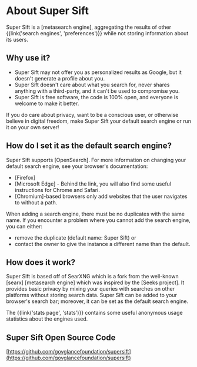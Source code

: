 # About Super Sift

Super Sift is a [metasearch engine], aggregating the results of other
{{link('search engines', 'preferences')}} while not storing information about
its users.

## Why use it?

- Super Sift may not offer you as personalized results as Google, but it doesn't
  generate a profile about you.
- Super Sift doesn't care about what you search for, never shares anything with a
  third-party, and it can't be used to compromise you.
- Super Sift is free software, the code is 100% open, and everyone is welcome to
  make it better.

If you do care about privacy, want to be a conscious user, or otherwise believe
in digital freedom, make Super Sift your default search engine or run it on your
own server!

## How do I set it as the default search engine?

Super Sift supports [OpenSearch].  For more information on changing your default
search engine, see your browser's documentation:

- [Firefox]
- [Microsoft Edge] - Behind the link, you will also find some useful instructions
  for Chrome and Safari.
- [Chromium]-based browsers only add websites that the user navigates to without
  a path.

When adding a search engine, there must be no duplicates with the same name.  If
you encounter a problem where you cannot add the search engine, you can either:

- remove the duplicate (default name: Super Sift) or
- contact the owner to give the instance a different name than the default.

## How does it work?

Super Sift is based off of SearXNG which is a fork from the well-known [searx] [metasearch engine] which was
inspired by the [Seeks project].  It provides basic privacy by mixing your
queries with searches on other platforms without storing search data.  Super Sift
can be added to your browser's search bar; moreover, it can be set as the
default search engine.

The {{link('stats page', 'stats')}} contains some useful anonymous usage
statistics about the engines used.

## Super Sift Open Source Code
[https://github.com/govglancefoundation/supersift](https://github.com/govglancefoundation/supersift)
